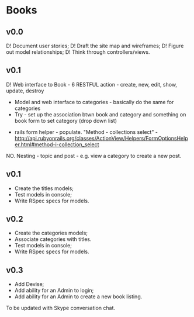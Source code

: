 # Books

## v0.0

D! Document user stories; 
D! Draft the site map and wireframes;
D! Figure out model relationships;
D! Think through controllers/views.

## v0.1

D! Web interface to Book - 6 RESTFUL action - create, new, edit, show, update, destroy
* Model and web interface to categories - basically do the same for categories
* Try - set up the association btwn book and category and something on book form to set category (drop down list) 
- rails form helper - populate.
"Method - collections select" - http://api.rubyonrails.org/classes/ActionView/Helpers/FormOptionsHelper.html#method-i-collection_select

NO. Nesting - topic and post - e.g. view a category to create a new post.




## v0.1

* Create the titles models;
* Test models in console;
* Write RSpec specs for models.

## v0.2

* Create the categories models;
* Associate categories with titles.
* Test models in console;
* Write RSpec specs for models.

## v0.3

* Add Devise;
* Add ability for an Admin to login;
* Add ability for an Admin to create a new book listing.


To be updated with Skype conversation chat.